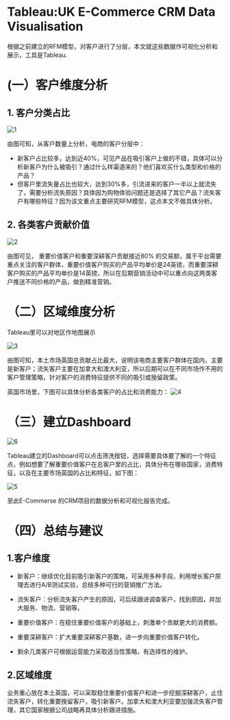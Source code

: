# Tableau:UK E-Commerce CRM Data Visualisation
根据之前建立的RFM模型，对客户进行了分层，本文就这些数据作可视化分析和展示，工具是Tableau.

# (一）客户维度分析
## 1. 客户分类占比
![1](https://kiranli.github.io/images/tuk1.png)

由图可知，从客户数量上分析，电商的客户分层中：

- 新客户占比较多，达到近40%，可见产品在吸引客户上做的不错，具体可以分析新客户为什么被吸引？通过什么样渠道来的？他们喜欢买什么类型和价格的产品？
- 但客户里流失量占比也较大，达到30%多，引流进来的客户一半以上就流失了，需要分析流失原因？具体因为购物体验问题还是选择了其它产品？流失客户有哪些特征？因为该文重点主要研究RFM模型，这点本文不做具体分析。

## 2. 各类客户贡献价值
![2](https://kiranli.github.io/images/tuk2.png)

由图可见， 重要价值客户和重要深耕客户贡献接近80% 的交易额，属于平台需要重点关注的客户群体，重要价值客户购买的产品平均单价是24英镑，而重要深耕客户购买的产品平均单价是14英镑，所以在后期营销活动中可以重点向这两类客户推送不同价格的产品，做到精准营销。

# （二）区域维度分析
Tableau里可以对地区作地图展示

![3](https://kiranli.github.io/images/tuk3.png)

由图可知，本土市场英国总贡献占比最大，说明该电商主要客户群体在国内，主要是新客户；流失客户主要在加拿大和澳大利亚，所以后期可以在不同市场作不用的客户管理策略，针对客户的消费特征提供不同的吸引或挽留政策。

英国市场里，下图可以具体分析各类客户的占比和消费能力：
![4](https://kiranli.github.io/images/tuk4.png)


# （三）建立Dashboard

![6](https://kiranli.github.io/images/tuk6.png)

Tableau建立的Dashboard可以点击筛洗按钮，选择需要具体要了解的一个特征点，例如想要了解重要价值客户在总客户里的占比，具体分布在哪些国家，消费特征，以及在主要市场英国的占比和特征，如下图：

![5](https://kiranli.github.io/images/tuk5.png)

至此E-Commerse 的CRM项目的数据分析和可视化报告完成。

# （四）总结与建议

## 1.客户维度

* 新客户：继续优化目前吸引新客户的策略，可采用多种手段，利用增长客户原理去进行A/B测试实验，总结多种可行的营销推广方法。

* 流失客户：分析流失客户产生的原因，可后续跟进调查客户，找到原因，并加大服务、物流、营销等。

* 重要价值客户：在稳住重要价值客户的基础上，刺激单个贡献更大的消费额。

* 重要深耕客户：扩大重要深耕客户基数，进一步向重要价值客户转化。

* 剩余几类客户可根据运营能力采取适当性策略，有选择性的维护。

## 2.区域维度

业务重心放在本土英国，可以采取稳住重要价值客户和进一步挖掘深耕客户，止住流失客户，转化重要挽留客户，吸引新客户。加拿大和澳大利亚要加强流失客户管理，其它国家根据公司战略再具体分析跟进措施。
